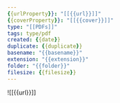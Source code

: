 ```yaml
---
{{urlProperty}}: "[[{{url}}]]"
{{coverProperty}}: "[[{{cover}}]]"
type: "[[PDFs]]"
tags: type/pdf
created: {{date}}
duplicate: {{duplicate}}
basename: "{{basename}}"
extension: "{{extension}}"
folder: "{{folder}}"
filesize: {{filesize}}
---
```

![[{{url}}]]
